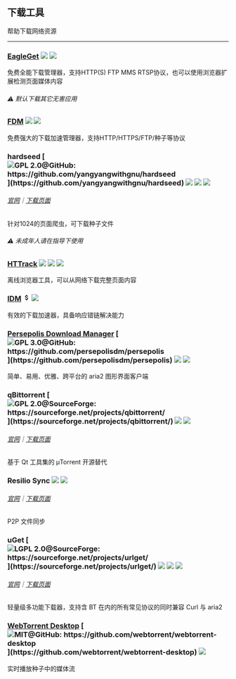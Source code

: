 ## 下载工具

帮助下载网络资源

---

### [EagleGet](http://www.eagleget.com/) ![](../assets/earth-globe.png) ![](../assets/usb.png)

免费全能下载管理器，支持HTTP\(S\) FTP MMS RTSP协议，也可以使用浏览器扩展检测页面媒体内容


###### ⚠️ 默认下载其它无害应用

### [FDM](http://www.freedownloadmanager.org/) ![](../assets/earth-globe.png) ![](../assets/multi_platform.png)

免费强大的下载加速管理器，支持HTTP/HTTPS/FTP/种子等协议

### hardseed [![](../assets/open-source-icon.png "GPL 2.0@GitHub: https://github.com/yangyangwithgnu/hardseed")](https://github.com/yangyangwithgnu/hardseed) ![](../assets/united-states.png) ![](../assets/usb.png) ![](../assets/multi_platform.png)

###### [官网](http://yangyangwithgnu.github.io/)｜[下载页面](https://github.com/yangyangwithgnu/hardseed)

针对1024的页面爬虫，可下载种子文件

###### ⚠️ 未成年人请在指导下使用

### [HTTrack](https://www.httrack.com/page/2/en/index.html) ![](../assets/earth-globe.png) ![](../assets/usb.png) ![](../assets/multi_platform.png)

离线浏览器工具，可以从网络下载完整页面内容

### [IDM](http://internetdownloadmanager.com/) ![](../assets/money.png) ![](../assets/earth-globe.png)

有效的下载加速器，具备响应错链解决能力

### [Persepolis Download Manager](https://persepolisdm.github.io/) [![](../assets/open-source-icon.png "GPL 3.0@GitHub: https://github.com/persepolisdm/persepolis")](https://github.com/persepolisdm/persepolis) ![](../assets/united-states.png) ![](../assets/multi_platform.png)

简单、易用、优雅、跨平台的 aria2 图形界面客户端

### qBittorrent [![](../assets/open-source-icon.png "GPL 2.0@SourceForge: https://sourceforge.net/projects/qbittorrent/")](https://sourceforge.net/projects/qbittorrent/) ![](../assets/earth-globe.png) ![](../assets/multi_platform.png)

###### [官网](https://www.qbittorrent.org/)｜[下载页面](https://www.qbittorrent.org/download.php)

基于 Qt 工具集的 µTorrent 开源替代

### Resilio Sync ![](../assets/earth-globe.png) ![](../assets/multi_platform.png)

###### [官网](https://www.resilio.com/)｜[下载页面](https://www.resilio.com/individuals/)

P2P 文件同步

### uGet [![](../assets/open-source-icon.png "LGPL 2.0@SourceForge: https://sourceforge.net/projects/urlget/")](https://sourceforge.net/projects/urlget/) ![](../assets/earth-globe.png) ![](../assets/usb.png) ![](../assets/multi_platform.png)

###### [官网](http://ugetdm.com/)｜[下载页面](http://ugetdm.com/downloads)

轻量级多功能下载器，支持含 BT 在内的所有常见协议的同时兼容 Curl 与 aria2

### [WebTorrent Desktop](https://webtorrent.io/desktop/) [![](../assets/open-source-icon.png "MIT@GitHub: https://github.com/webtorrent/webtorrent-desktop")](https://github.com/webtorrent/webtorrent-desktop) ![](../assets/earth-globe.png)

实时播放种子中的媒体流